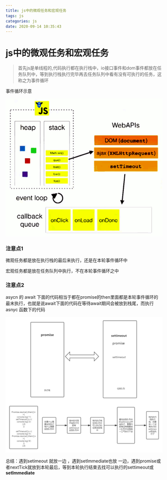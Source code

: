 ```yaml
---
title: js中的微观任务和宏观任务
tags: js
categories: js
date: 2020-09-14 10:35:43
---
```


# js中的微观任务和宏观任务

> 首先js是单线程的,代码执行都在执行栈中，io接口事件和dom事件都放在任务队列中，等到执行栈执行完毕再去任务队列中看有没有可执行的任务，这称之为事件循环
<!--more-->
事件循环示意

![bg2014100802](js%E4%B8%AD%E7%9A%84%E5%BE%AE%E8%A7%82%E4%BB%BB%E5%8A%A1%E5%92%8C%E5%AE%8F%E8%A7%82%E4%BB%BB%E5%8A%A1/bg2014100802.png)

### 注意点1

微观任务都是放在执行栈的最后来执行，还是在本轮事件循环中

宏观任务都是放在任务队列中执行，不在本轮事件循环之中

### 注意点2

asycn  的 await 下面的代码相当于都在promise的then里面都是本轮事件循环的最末执行，也就是说await下面的代码在等待await期间会被放到栈尾，而执行asnyc 函数下的代码

![微观任务和宏观任务](js%E4%B8%AD%E7%9A%84%E5%BE%AE%E8%A7%82%E4%BB%BB%E5%8A%A1%E5%92%8C%E5%AE%8F%E8%A7%82%E4%BB%BB%E5%8A%A1/%E5%BE%AE%E8%A7%82%E4%BB%BB%E5%8A%A1%E5%92%8C%E5%AE%8F%E8%A7%82%E4%BB%BB%E5%8A%A1.png)

总结：遇到setimeout 就放一边 ，遇到setImmediate也放 一边，遇到promise或者nextTick就放到本轮最后，等到本轮执行结束去找可以执行的settimeout或**setImmediate**

